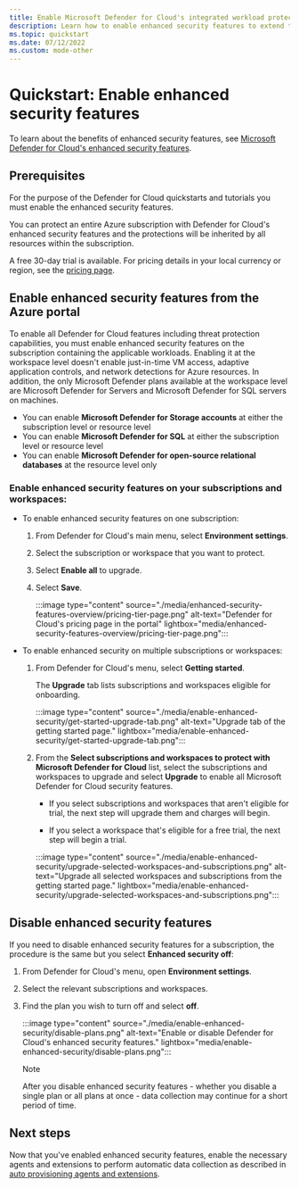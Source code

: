 ```yaml
---
title: Enable Microsoft Defender for Cloud's integrated workload protections
description: Learn how to enable enhanced security features to extend the protections of Microsoft Defender for Cloud to your hybrid and multicloud resources
ms.topic: quickstart
ms.date: 07/12/2022
ms.custom: mode-other
---
```


# Quickstart: Enable enhanced security features

To learn about the benefits of enhanced security features, see [Microsoft Defender for Cloud's enhanced security features](enhanced-security-features-overview.md).

## Prerequisites

For the purpose of the Defender for Cloud quickstarts and tutorials you must enable the enhanced security features. 

You can protect an entire Azure subscription with Defender for Cloud's enhanced security features and the protections will be inherited by all resources within the subscription.

A free 30-day trial is available. For pricing details in your local currency or region, see the [pricing page](https://azure.microsoft.com/pricing/details/defender-for-cloud/).

## Enable enhanced security features from the Azure portal

To enable all Defender for Cloud features including threat protection capabilities, you must enable enhanced security features on the subscription containing the applicable workloads. Enabling it at the workspace level doesn't enable just-in-time VM access, adaptive application controls, and network detections for Azure resources. In addition, the only Microsoft Defender plans available at the workspace level are Microsoft Defender for Servers and Microsoft Defender for SQL servers on machines.

- You can enable **Microsoft Defender for Storage accounts** at either the subscription level or resource level
- You can enable **Microsoft Defender for SQL** at either the subscription level or resource level
- You can enable **Microsoft Defender for open-source relational databases** at the resource level only

### Enable enhanced security features on your subscriptions and workspaces:

- To enable enhanced security features on one subscription:

    1. From Defender for Cloud's main menu, select **Environment settings**.
    
    1. Select the subscription or workspace that you want to protect.
    
    1. Select **Enable all** to upgrade.
    
    1. Select **Save**.

        :::image type="content" source="./media/enhanced-security-features-overview/pricing-tier-page.png" alt-text="Defender for Cloud's pricing page in the portal" lightbox="media/enhanced-security-features-overview/pricing-tier-page.png":::
    
- To enable enhanced security on multiple subscriptions or workspaces:

    1. From Defender for Cloud's menu, select **Getting started**.

        The **Upgrade** tab lists subscriptions and workspaces eligible for onboarding.

        :::image type="content" source="./media/enable-enhanced-security/get-started-upgrade-tab.png" alt-text="Upgrade tab of the getting started page." lightbox="media/enable-enhanced-security/get-started-upgrade-tab.png"::: 

    1. From the **Select subscriptions and workspaces to protect with Microsoft Defender for Cloud** list, select the subscriptions and workspaces to upgrade and select **Upgrade** to enable all Microsoft Defender for Cloud security features.

       - If you select subscriptions and workspaces that aren't eligible for trial, the next step will upgrade them and charges will begin.
       
       - If you select a workspace that's eligible for a free trial, the next step will begin a trial.

        :::image type="content" source="./media/enable-enhanced-security/upgrade-selected-workspaces-and-subscriptions.png" alt-text="Upgrade all selected workspaces and subscriptions from the getting started page." lightbox="media/enable-enhanced-security/upgrade-selected-workspaces-and-subscriptions.png":::

## Disable enhanced security features

If you need to disable enhanced security features for a subscription, the procedure is the same but you select **Enhanced security off**:
 
1. From Defender for Cloud's menu, open **Environment settings**.
1. Select the relevant subscriptions and workspaces.
1. Find the plan you wish to turn off and select **off**.

    :::image type="content" source="./media/enable-enhanced-security/disable-plans.png" alt-text="Enable or disable Defender for Cloud's enhanced security features." lightbox="media/enable-enhanced-security/disable-plans.png":::

    > [!NOTE]
    > After you disable enhanced security features - whether you disable a single plan or all plans at once - data collection may continue for a short period of time. 

## Next steps

Now that you've enabled enhanced security features, enable the necessary agents and extensions to perform automatic data collection as described in [auto provisioning agents and extensions](enable-data-collection.md).
